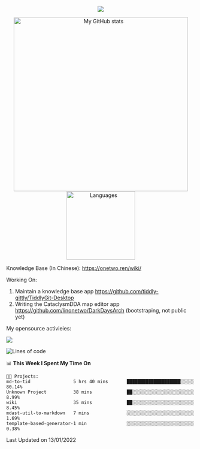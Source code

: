 <a href="https://github.com/linonetwo">
    <p align="center">
        <img src="https://github-profile-trophy.vercel.app/?username=linonetwo&column=7&theme=onedark"/>
    </p>
</a>
<a align="center" href="https://github.com/linonetwo">
  <p align="center">
    <img src="https://github-readme-stats.vercel.app/api?username=linonetwo&show_icons=true&count_private=true" alt="My GitHub stats" width="465"/>
    <img src="https://github-readme-stats.vercel.app/api/top-langs/?username=linonetwo&layout=compact&langs_count=10" alt="Languages" height="183">
  </p>
</a>

Knowledge Base (In Chinese): https://onetwo.ren/wiki/

Working On: 

1. Maintain a knowledge base app https://github.com/tiddly-gittly/TiddlyGit-Desktop
1. Writing the CataclysmDDA map editor app https://github.com/linonetwo/DarkDaysArch (bootstraping, not public yet)

My opensource activieies:

![](https://visitor-badge.glitch.me/badge?page_id=linonetwo.linonetwo)

<!--START_SECTION:waka-->
![Lines of code](https://img.shields.io/badge/From%20Hello%20World%20I%27ve%20Written-2%20Million%20lines%20of%20code-blue)

📊 **This Week I Spent My Time On** 

```text
🐱‍💻 Projects: 
md-to-tid                5 hrs 40 mins       ████████████████████░░░░░   80.14% 
Unknown Project          38 mins             ██░░░░░░░░░░░░░░░░░░░░░░░   8.99% 
wiki                     35 mins             ██░░░░░░░░░░░░░░░░░░░░░░░   8.45% 
mdast-util-to-markdown   7 mins              ░░░░░░░░░░░░░░░░░░░░░░░░░   1.69% 
template-based-generator-1 min               ░░░░░░░░░░░░░░░░░░░░░░░░░   0.38%

```


 Last Updated on 13/01/2022
<!--END_SECTION:waka-->
